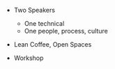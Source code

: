 * Two Speakers
  * One technical
  * One people, process, culture

* Lean Coffee, Open Spaces

* Workshop
